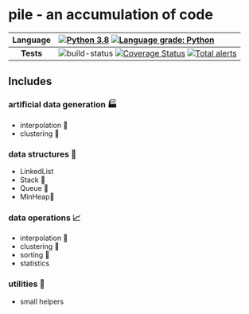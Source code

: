 # pile - an accumulation of code

| **Language** | [![Python 3.8](https://img.shields.io/badge/python-3.8-blue.svg)](https://www.python.org/downloads/release/python-380/) [![Language grade: Python](https://img.shields.io/lgtm/grade/python/g/XDwightsBeetsX/pile.svg?logo=lgtm&logoWidth=18)](https://lgtm.com/projects/g/XDwightsBeetsX/pile/context:python) |
|:-:|:--|
| **Tests** | ![build-status](https://travis-ci.com/XDwightsBeetsX/pile.svg?branch=main) [![Coverage Status](https://coveralls.io/repos/github/XDwightsBeetsX/pile/badge.svg?branch=master)](https://coveralls.io/github/XDwightsBeetsX/pile?branch=master) [![Total alerts](https://img.shields.io/lgtm/alerts/g/XDwightsBeetsX/pile.svg?logo=lgtm&logoWidth=18)](https://lgtm.com/projects/g/XDwightsBeetsX/pile/alerts/)|

## Includes 

### artificial data generation :factory:  
- interpolation :wrench:  
- clustering :wrench: 

### data structures :deciduous_tree:  
- LinkedList  
- Stack :wrench:  
- Queue :wrench:  
- MinHeap:wrench: 

### data operations :chart_with_upwards_trend:  
- interpolation :wrench:  
- clustering :wrench:  
- sorting :wrench:  
- statistics  

### utilities :open_file_folder:  
- small helpers  
